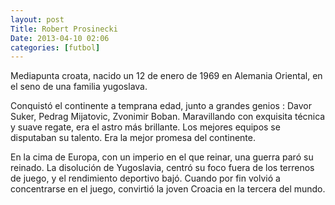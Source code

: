 ```yaml
---
layout: post
Title: Robert Prosinecki
Date: 2013-04-10 02:06
categories: [futbol] 
---
```

Mediapunta croata, nacido un 12 de enero de 1969 en Alemania Oriental, en el seno de una familia yugoslava.

Conquistó el continente a temprana edad, junto a grandes genios : Davor Suker, Pedrag Mijatovic, Zvonimir Boban. Maravillando con exquisita técnica y suave regate, era el astro más brillante. Los mejores equipos se disputaban su talento. Era la mejor promesa del continente.

En la cima de Europa, con un imperio en el que reinar, una guerra paró su reinado. La disolución de Yugoslavia, centró su foco fuera de los terrenos de juego, y el rendimiento deportivo bajó. Cuando por fin volvió a concentrarse en el juego, convirtió la joven Croacia en la tercera del mundo. 